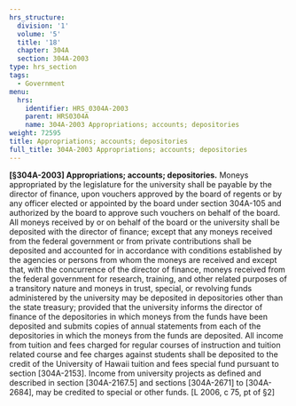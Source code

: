 ```yaml
---
hrs_structure:
  division: '1'
  volume: '5'
  title: '18'
  chapter: 304A
  section: 304A-2003
type: hrs_section
tags:
  - Government
menu:
  hrs:
    identifier: HRS_0304A-2003
    parent: HRS0304A
    name: 304A-2003 Appropriations; accounts; depositories
weight: 72595
title: Appropriations; accounts; depositories
full_title: 304A-2003 Appropriations; accounts; depositories
---
```

**[§304A-2003] Appropriations; accounts; depositories.** Moneys appropriated by the legislature for the university shall be payable by the director of finance, upon vouchers approved by the board of regents or by any officer elected or appointed by the board under section 304A-105 and authorized by the board to approve such vouchers on behalf of the board. All moneys received by or on behalf of the board or the university shall be deposited with the director of finance; except that any moneys received from the federal government or from private contributions shall be deposited and accounted for in accordance with conditions established by the agencies or persons from whom the moneys are received and except that, with the concurrence of the director of finance, moneys received from the federal government for research, training, and other related purposes of a transitory nature and moneys in trust, special, or revolving funds administered by the university may be deposited in depositories other than the state treasury; provided that the university informs the director of finance of the depositories in which moneys from the funds have been deposited and submits copies of annual statements from each of the depositories in which the moneys from the funds are deposited. All income from tuition and fees charged for regular courses of instruction and tuition related course and fee charges against students shall be deposited to the credit of the University of Hawaii tuition and fees special fund pursuant to section [304A-2153]. Income from university projects as defined and described in section [304A-2167.5] and sections [304A-2671] to [304A-2684], may be credited to special or other funds. [L 2006, c 75, pt of §2]